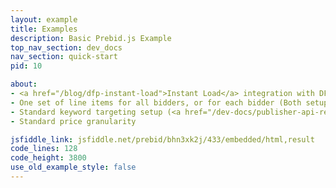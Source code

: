 ```yaml
---
layout: example
title: Examples
description: Basic Prebid.js Example
top_nav_section: dev_docs
nav_section: quick-start
pid: 10

about:
- <a href="/blog/dfp-instant-load">Instant Load</a> integration with DFP GPT single request asynchronous mode
- One set of line items for all bidders, or for each bidder (Both setups work with this example)
- Standard keyword targeting setup (<a href="/dev-docs/publisher-api-reference.html#bidderSettingsDefault">reference</a>)
- Standard price granularity

jsfiddle_link: jsfiddle.net/prebid/bhn3xk2j/433/embedded/html,result
code_lines: 128
code_height: 3800
use_old_example_style: false
---
```


